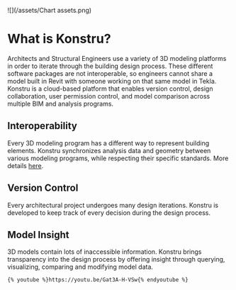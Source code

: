 ![](/assets/Chart  assets.png)

# What is Konstru?

Architects and Structural Engineers use a variety of 3D modeling platforms in order to iterate through the building design process. These different software packages are not interoperable, so engineers cannot share a model built in Revit with someone working on that same model in Tekla. Konstru is a cloud-based platform that enables version control, design collaboration, user permission control, and model comparison across multiple BIM and analysis programs.

## Interoperability

Every 3D modeling program has a different way to represent building elements. Konstru synchronizes analysis data and geometry between various modeling programs, while respecting their specific standards. More details [here](supported_elements.md).

## Version Control

Every architectural project undergoes many design iterations. Konstru is developed to keep track of every decision during the design process.

## Model Insight

3D models contain lots of inaccessible information. Konstru brings transparency into the design process by offering insight through querying, visualizing, comparing and modifying model data.

```
{% youtube %}https://youtu.be/Gat3A-H-VSw{% endyoutube %}
```

```


```



